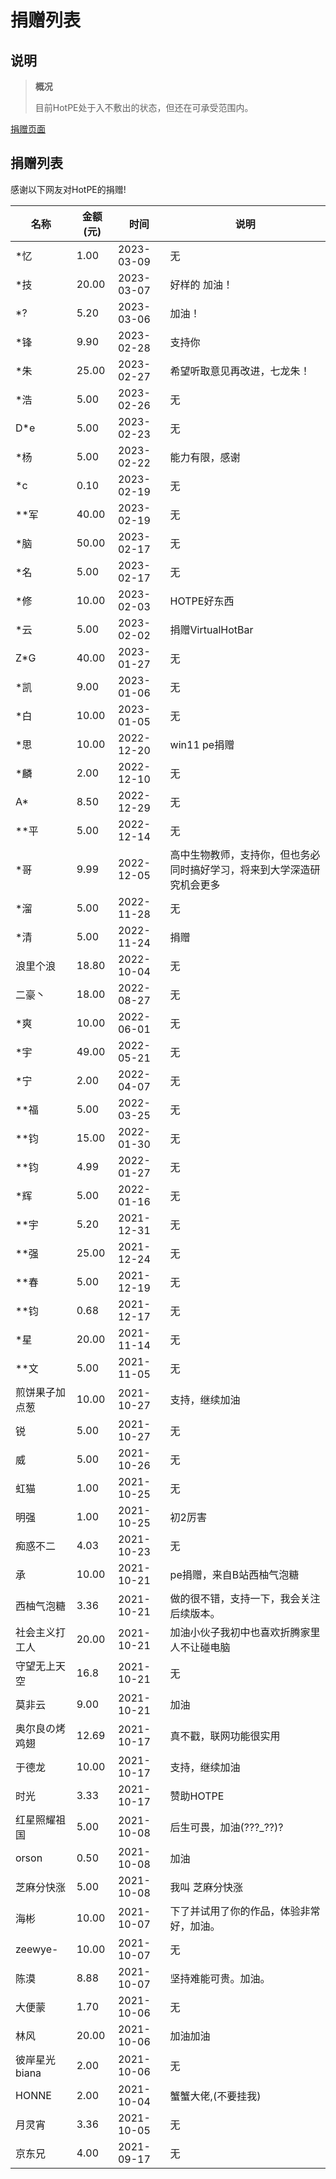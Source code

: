 # 捐赠列表
## 说明
> **概况**
> 
> 目前HotPE处于入不敷出的状态，但还在可承受范围内。

[捐赠页面](https://www.hotpe.top/donation "捐赠页面")
## 捐赠列表
感谢以下网友对HotPE的捐赠!

|名称|金额(元)|时间|说明|
| --- | --- | --- | --- |
|*忆|1.00|2023-03-09|无
|*技|20.00|2023-03-07|好样的 加油！
|*?|5.20|2023-03-06|加油！
|*锋|9.90|2023-02-28|支持你
|*朱|25.00|2023-02-27|希望听取意见再改进，七龙朱！
|*浩|5.00|2023-02-26|无
|D*e|5.00|2023-02-23|无
|*杨|5.00|2023-02-22|能力有限，感谢
|*c|0.10|2023-02-19|无
|**军|40.00|2023-02-19|无
|*脑|50.00|2023-02-17|无
|*名|5.00|2023-02-17|无
|*修|10.00|2023-02-03|HOTPE好东西
|*云|5.00|2023-02-02|捐赠VirtualHotBar
|Z*G|40.00|2023-01-27|无
|*凯|9.00|2023-01-06|无
|*白|10.00|2023-01-05|无
|*思|10.00|2022-12-20|win11 pe捐赠
|*麟|2.00|2022-12-10|无
|A*|8.50|2022-12-29|无
|**平|5.00|2022-12-14|无
|*哥|9.99|2022-12-05|高中生物教师，支持你，但也务必同时搞好学习，将来到大学深造研究机会更多
|*溜|5.00|2022-11-28|无
|*清|5.00|2022-11-24|捐赠
|浪里个浪|18.80|2022-10-04|无
|二豪丶|18.00|2022-08-27|无
|*爽 |10.00|2022-06-01|无
|*宇|49.00|2022-05-21|无
|*宁|2.00|2022-04-07|无
|**福|5.00|2022-03-25|无 
|**钧|15.00|2022-01-30|无
|**钧|4.99|2022-01-27|无
|*辉|5.00|2022-01-16|无
|**宇 |5.20|2021-12-31|无
|**强|25.00|2021-12-24|无
|**春|5.00|2021-12-19|无
|**钧|0.68|2021-12-17|无
|*星|20.00|2021-11-14|无
|**文|5.00|2021-11-05|无
|煎饼果子加点葱|10.00|2021-10-27|支持，继续加油
|锐|5.00|2021-10-27|无
|威|5.00|2021-10-26|无
|虹猫|1.00|2021-10-25	|无
|明强	|1.00	|2021-10-25	|初2厉害
|痴惑不二	|4.03	|2021-10-23	|无
|承	|10.00	|2021-10-21	|pe捐赠，来自B站西柚气泡糖
|西柚气泡糖	|3.36	|2021-10-21	|做的很不错，支持一下，我会关注后续版本。
|社会主义打工人	|20.00	|2021-10-21	|加油小伙子我初中也喜欢折腾家里人不让碰电脑
|守望无上天空	|16.8	|2021-10-21	|无
|莫非云	|9.00	|2021-10-21	|加油
|奥尔良の烤鸡翅	|12.69|2021-10-17	|真不戳，联网功能很实用
|于德龙	|10.00	|2021-10-17	|支持，继续加油
|时光	|3.33|2021-10-17	|赞助HOTPE
|红星照耀祖国|5.00|2021-10-08|后生可畏，加油(???_??)?
|orson	|0.50	|2021-10-08	|加油
|芝麻分快涨	|5.00	|2021-10-08	|我叫 芝麻分快涨
|海彬	|10.00	|2021-10-07	|下了并试用了你的作品，体验非常好，加油。
|zeewye-	|10.00	|2021-10-07	|无
|陈漠|8.88|2021-10-07|坚持难能可贵。加油。
|大便蒙	|1.70	|2021-10-06	|无
|林风|20.00	|2021-10-06|加油加油
|彼岸星光biana|2.00|2021-10-06	|无
|HONNE|2.00	|2021-10-04	|蟹蟹大佬,(不要挂我)
|月灵宵|3.36	|2021-10-05	|无
|京东兄|4.00|2021-09-17|无
